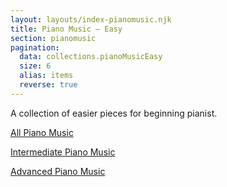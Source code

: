 ```yaml
---
layout: layouts/index-pianomusic.njk
title: Piano Music — Easy
section: pianomusic
pagination:
  data: collections.pianoMusicEasy
  size: 6
  alias: items
  reverse: true
---
```


A collection of easier pieces for beginning pianist.

<div class="filters">
  <p><a href="/pianomusic/" class="btn btn-default">All Piano Music</a></p>
  <p><a href="/pianomusic/intermediate/" class="btn btn-default">Intermediate Piano Music</a></p>
  <p><a href="/pianomusic/advanced/" class="btn btn-default">Advanced Piano Music</a></p>
</div>
